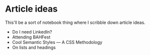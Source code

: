 # Article ideas

This'll be a sort of notebook thing where I scribble down article ideas.

* Do I need LinkedIn?
* Attending BAHFest
* Cool Semantic Styles — A CSS Methodology
* On lists and headings
